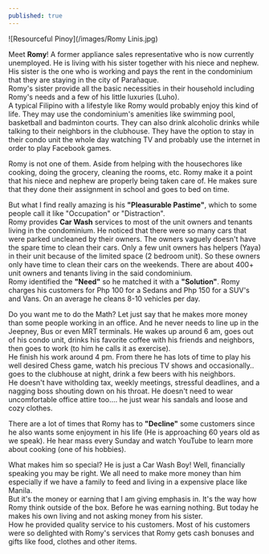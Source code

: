 ```yaml
---
published: true
---
```

![Resourceful Pinoy](/images/Romy Linis.jpg)

Meet **Romy**! A former appliance sales representative who is now currently unemployed. He is living with his sister together with his niece and nephew. His sister is the one who is working and pays the rent in the condominium that they are staying in the city of Parañaque.   
Romy's sister provide all the basic necessities in their household including Romy's needs and a few of his little luxuries (Luho).   
A typical Filipino with a lifestyle like Romy would probably enjoy this kind of life. They may use the condominium's amenities like swimming pool, basketball and badminton courts. They can also drink alcoholic drinks while talking to their neighbors in the clubhouse. They have the option to stay in their condo unit the whole day watching TV and probably use the internet in order to play Facebook games.

Romy is not one of them. Aside from helping with the housechores like cooking, doing the grocery, cleaning the rooms, etc. Romy make it a point that his niece and nephew are properly being taken care of. He makes sure that they done their assignment in school and goes to bed on time.

But what I find really amazing is his **"Pleasurable Pastime"**, which to some people call it like "Occupation" or "Distraction".   
Romy provides **Car Wash** services to most of the unit owners and tenants living in the condominium.  He noticed that there were so many cars that were parked uncleaned by their owners. The owners vaguely doesn't have the spare time to clean their cars. Only a few unit owners has helpers (Yaya) in their unit because of the limited space (2 bedroom unit). So these owners only have time to clean their cars on the weekends. There are about 400+ unit owners and tenants living in the said condominium.   
Romy identified the **"Need"** so he matched it with a **"Solution"**. Romy charges his customers for Php 100 for a Sedans and Php 150 for a SUV's and Vans. On an average he cleans 8-10 vehicles per day.  

Do you want me to do the Math? Let just say that he makes more money than some people working in an office. And he never needs to line up in the Jeepney, Bus or even MRT terminals. He wakes up around 6 am, goes out of his condo unit, drinks his favorite coffee with his friends and neighbors, then goes to work (to him he calls it as exercise).   
He finish his work around 4 pm. From there he has lots of time to play his well desired Chess game, watch his precious TV shows and occasionally.. goes to the clubhouse at night, drink a few beers with his neighbors.   
He doesn't have witholding tax, weekly meetings, stressful deadlines, and a nagging boss shouting down on his throat. He doesn't need to wear uncomfortable office attire too.... he just wear his sandals and loose and cozy clothes.

There are a lot of times that Romy has to **"Decline"** some customers since he also wants some enjoyment in his life (He is approaching 60 years old as we speak). He hear mass every Sunday and watch YouTube to learn more about cooking (one of his hobbies).

What makes him so special? He is just a Car Wash Boy! Well, financially speaking you may be right. We all need to make more money than him especially if we have a family to feed and living in a expensive place like Manila.   
But it's the money or earning that I am giving emphasis in. It's the way how Romy think outside of the box. Before he was earning nothing. But today he makes his own living and not asking money from his sister.   
How he provided quality service to his customers. Most of his customers were so delighted with Romy's services that Romy gets cash bonuses and gifts like food, clothes and other items.
